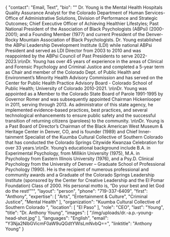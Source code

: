 {
  "contact": "Email, Text",
  "bio": "\" Dr. Young is the Mental Health Hospitals Quality Assurance Analyst for the Colorado Department of Human Services-Office of Administrative Solutions, Division of Performance and Strategic Outcomes; Chief Executive Officer of Achieving Healthier Lifestyles; Past National President of the Association of Black Psychologists (ABPsi) (2000-2001); and a Founding Member (1977) and current President of the Denver-Rocky Mountain Association of Black Psychologists.  Dr. Young established the ABPsi Leadership Development Institute (LDI) while national ABPsi President and served as LDI Director from 2003 to 2010 and was reappointed by the ABPsi Council of Past Presidents to serve 2022-2023.\n\nDr. Young has over 45 years of experience in the areas of Clinical and Forensic Psychology and Criminal Justice and completed a 5-year term as Chair and member of the Colorado Dept. of Public Health and Environment’s Minority Health Advisory Commission and has served on the Center for Public Health Practice Advisory Board - Colorado School of Public Health; University of Colorado 2010-2021.  \n\nDr. Young was appointed as a Member to the Colorado State Board of Parole 1991-1995 by Governor Romer and was subsequently appointed Chairman Hickenlooper in 2011, serving through 2013.  As administrator of this state agency, he implemented evidence-based practices, best practices, and several technological enhancements to ensure public safety and the successful transition of returning citizens (parolees) to the community.  \n\nDr. Young is a Past Board of Director’s Chairman of the Black American West Museum & Heritage Center in Denver, CO, and is founder (1989) and Chief Inner-tainment Specialist of the Kuumba Cultural Collective of Southern Colorado that has conducted the Colorado Springs Citywide Kwanzaa Celebration for over 33 years.\n\nDr. Young’s educational background include B.A. in Experimental Psychology, from Millikin University (1975), M.A. in Psychology from Eastern Illinois University (1976), and a Psy.D. Clinical Psychology from the University of Denver – Graduate School of Professional Psychology (1990).  He is the recipient of numerous professional and community awards and a Graduate of the Colorado Springs Leadership Institute (sponsored by the Center for Creative Leadership and the El Pomar Foundation) Class of 2000.  His personal motto is, “Do your best and let God do the rest!”\"",
  "layout": "person",
  "phone": "719-337-6409",
  "first": "Anthony",
  "expertise": [
    "Arts",
    "Entertainment & Culture",
    "Criminal Justice",
    "Mental Health"
  ],
  "organization": "Kuumba Cultural Collective of Southern Colorado ",
  "location": [
    "El Paso"
  ],
  "role": "CEO",
  "last": "Young",
  "title": "Dr. Anthony Young",
  "images": [
    "/img/uploads/dr.-a.p.-young-head-shot.jpg"
  ],
  "languages": "English",
  "email": "Y3Nja2NlbGVicmF0aW9uQGdtYWlsLmNvbQ==",
  "linktitle": "Anthony Young"
}
